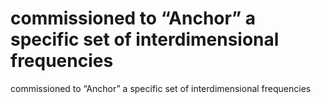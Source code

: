 # commissioned to “Anchor” a specific set of interdimensional frequencies

commissioned to “Anchor” a specific set of interdimensional frequencies